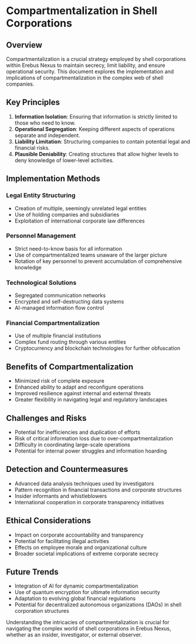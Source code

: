 # Compartmentalization in Shell Corporations

## Overview

Compartmentalization is a crucial strategy employed by shell corporations within Erebus Nexus to maintain secrecy, limit liability, and ensure operational security. This document explores the implementation and implications of compartmentalization in the complex web of shell companies.

## Key Principles

1. **Information Isolation**: Ensuring that information is strictly limited to those who need to know.
2. **Operational Segregation**: Keeping different aspects of operations separate and independent.
3. **Liability Limitation**: Structuring companies to contain potential legal and financial risks.
4. **Plausible Deniability**: Creating structures that allow higher levels to deny knowledge of lower-level activities.

## Implementation Methods

### Legal Entity Structuring

- Creation of multiple, seemingly unrelated legal entities
- Use of holding companies and subsidiaries
- Exploitation of international corporate law differences

### Personnel Management

- Strict need-to-know basis for all information
- Use of compartmentalized teams unaware of the larger picture
- Rotation of key personnel to prevent accumulation of comprehensive knowledge

### Technological Solutions

- Segregated communication networks
- Encrypted and self-destructing data systems
- AI-managed information flow control

### Financial Compartmentalization

- Use of multiple financial institutions
- Complex fund routing through various entities
- Cryptocurrency and blockchain technologies for further obfuscation

## Benefits of Compartmentalization

- Minimized risk of complete exposure
- Enhanced ability to adapt and reconfigure operations
- Improved resilience against internal and external threats
- Greater flexibility in navigating legal and regulatory landscapes

## Challenges and Risks

- Potential for inefficiencies and duplication of efforts
- Risk of critical information loss due to over-compartmentalization
- Difficulty in coordinating large-scale operations
- Potential for internal power struggles and information hoarding

## Detection and Countermeasures

- Advanced data analysis techniques used by investigators
- Pattern recognition in financial transactions and corporate structures
- Insider informants and whistleblowers
- International cooperation in corporate transparency initiatives

## Ethical Considerations

- Impact on corporate accountability and transparency
- Potential for facilitating illegal activities
- Effects on employee morale and organizational culture
- Broader societal implications of extreme corporate secrecy

## Future Trends

- Integration of AI for dynamic compartmentalization
- Use of quantum encryption for ultimate information security
- Adaptation to evolving global financial regulations
- Potential for decentralized autonomous organizations (DAOs) in shell corporation structures

Understanding the intricacies of compartmentalization is crucial for navigating the complex world of shell corporations in Erebus Nexus, whether as an insider, investigator, or external observer.
